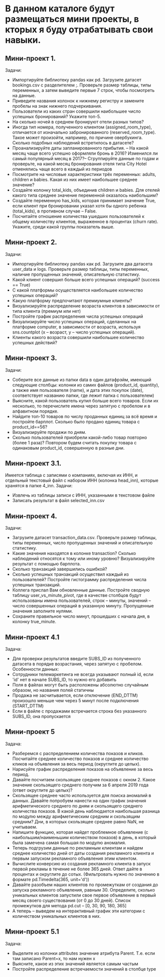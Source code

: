 # В данном каталоге будут размещаться мини проекты, в кторых я буду отрабатывать свои навыки. 

## Мини-проект 1.
Задачи:
 - Импортируйте библиотеку pandas как pd. Загрузите датасет bookings.csv с разделителем ;. Проверьте размер таблицы, типы переменных, а затем выведите первые 7 строк, чтобы посмотреть на данные. 
 - Приведите названия колонок к нижнему регистру и замените пробелы на знак нижнего подчеркивания.
 - Пользователи из каких стран совершили наибольшее число успешных бронирований? Укажите топ-5.
 - На сколько ночей в среднем бронируют отели разных типов?
 - Иногда тип номера, полученного клиентом (assigned_room_type), отличается от изначально забронированного (reserved_room_type). Такое может произойти, например, по причине овербукинга. Сколько подобных наблюдений встретилось в датасете?
 - Проанализируйте даты запланированного прибытия. – На какой месяц чаще всего успешно оформляли бронь в 2016? Изменился ли самый популярный месяц в 2017?– Сгруппируйте данные по годам и проверьте, на какой месяц бронирования отеля типа City Hotel отменялись чаще всего в каждый из периодов
 - Посмотрите на числовые характеристики трёх переменных: adults, children и babies. Какая из них имеет наибольшее среднее значение?
 - Создайте колонку total_kids, объединив children и babies. Для отелей какого типа среднее значение переменной оказалось наибольшим?
 - Создайте переменную has_kids, которая принимает значение True, если клиент при бронировании указал хотя бы одного ребенка (total_kids), в противном случае – False.
 - Посчитайте отношение количества ушедших пользователей к общему количеству клиентов, выраженное в процентах (churn rate). Укажите, среди какой группы показатель выше.
 
 
 ## Мини-проект 2.
 Задачи:
  - Импортируйте библиотеку pandas как pd. Загрузите два датасета user_data и logs. Проверьте размер таблицы, типы переменных, наличие пропущенных значений, описательную статистику.
 - Какой клиент совершил больше всего успешных операций? (success == True)
 - С какой платформы осуществляется наибольшее количество успешных операций?
 - Какую платформу предпочитают премиумные клиенты?
 - Визуализируйте распределение возраста клиентов в зависимости от типа клиента (премиум или нет)
 - Постройте график распределения числа успешных операций
 - Визуализируйте число успешных операций, сделанных на платформе computer, в зависимости от возраста, используя sns.countplot (x – возраст, y – число успешных операций). 
 - Клиенты какого возраста совершили наибольшее количество успешных действий?
 
 
 ## Мини-проект 3.
 Задачи:
 - Соберите все данные из папки data в один датафрэйм, имеющий следующие столбцы: колонки из самих файлов (product_id, quantity), а также имя пользователя (name), и дата этих покупок (date), соответствует названию папки, где лежит папка с пользователем)
 - Выясните, какой пользователь купил больше всего товаров. Если их несколько, то перечислите имена через запятую с пробелом и в алфавитном порядке.
 - Найдите топ-10 товаров по числу проданных единиц за всё время и постройте барплот. Сколько было продано единиц товара с product_id==56?
 - Визуализируйте продажи по дням.
 - Сколько пользователей приобрели какой-либо товар повторно (более 1 раза)? Повтором будем считать покупку товара с одинаковым product_id, совершенную в разные дни. 
 
 ## Мини-проект 3.1.
 Имеется таблица с записями о компаниях, включая их ИНН, и отдельный текстовый файл с набором ИНН (колонка head_inn), которые хранятся в папке 4_inn.
 Задачи:
 - Извлечь из таблицы записи с ИНН, указанными в текстовом файле
 - Записать результат в файл selected_inn.csv
 
 
## Мини-проект 4.
Задачи:
 - Загрузите датасет transaction_data.csv. Проверьте размер таблицы, типы переменных, число пропущенных значений и описательную статистику.
 - Какие значения находятся в колонке transaction? Сколько наблюдений относятся к тому или иному уровню? Визуализируйте результат с помощью барплота. 
 - Сколько транзакций завершились ошибкой?
 - Сколько успешных транзакций осуществил каждый из пользователей? Постройте гистограмму распределения числа успешных транзакций.
 - Коллега прислал Вам обновленные данные. Постройте сводную таблицу user_vs_minute_pivot, где в качестве столбцов будут использованы имена пользователей, строк – минуты, значений – число совершенных операций в указанную минуту. Пропущенные значения заполните нулями.
 - Сохраните правильное число минут, прошедших с начала дня, в колонку true_minute.


## Мини-проект 4.1
Задача: 
- Для проверки результатов введите SUBS_ID из полученного датасета в порядке возрастания, через запятую с пробелом.
Особенности данных:
- Сотрудники телемаркетинга не всегда указывают полный id, если 'id' нет в начале SUBS_ID, то нужно его добавить
- Поля в файлах могут быть расположены абсолютно случайным образом, но названия полей статичны
- Продажа не засчитывается, если отключение (END_DTTM) произошло меньше чем через 5 минут после подключения (START_DTTM)
- Если в файле с продажами встречается строка без указанного SUBS_ID, она пропускается


## Мини-проект 5
Задача:
- Разберемся с распределением количества показов и кликов. Посчитайте среднее количество показов и среднее количество кликов на объявления за весь период (округлите до целых).
- Нарисуйте график распределения показов на объявление за весь период.
- Давайте посчитаем скользящее среднее показов с окном 2. Какое значение скользящего среднего получим за 6 апреля 2019 года (ответ округлите до целых)?
- Скользящее среднее часто используется для поиска аномалий в данных. Давайте попробуем нанести на один график значения арифметического среднего по дням и скользящего среднего количества показов. В какой день наблюдается наибольшая разница по модулю между арифметическим средним и скользящим средним? Дни, в которых скользящее среднее равно NaN, не учитываем. 
- Напишите функцию, которая найдет проблемное объявление (с наибольшим/наименьшим количеством показов) в день, в который была замечена самая большая по модулю аномалия. 
- Теперь подгрузим данные по рекламным клиентам и найдем среднее количество дней от даты создания рекламного клиента и первым запуском рекламного объявления этим клиентом.
- Вычислите конверсию из создания рекламного клиента в запуск первой рекламы в течение не более 365 дней. Ответ дайте в процентах и округлите до сотых. (Фильтровать нужно по значению в формате pd.Timedelta(365, unit='d'))
- Давайте разобъем наших клиентов по промежуткам от создания до запуска рекламного объявления, равным 30. Определите, сколько уникальных клиентов запустили свое первое объявление в первый месяц своего существования (от 0 до 30 дней). Список промежутков для метода pd.cut – [0, 30, 90, 180, 365]
- А теперь – выведем на интерактивный график эти категории с количеством уникальных клиентов в них.


## Мини-проект 5.1
Задача:
- Выделите из колонки attributes значение атрибута Parent. Т.е. если там записано Parent=x, то нам нужен x
- Выясните, какое из этих значений является самым частым
- Постройте распределение встречаемости значений в столбце type

